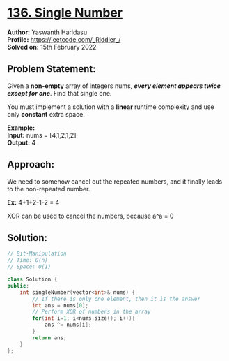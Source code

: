 # [136. Single Number](https://leetcode.com/problems/single-number/)
**Author:** Yaswanth Haridasu <br> 
**Profile:** https://leetcode.com/_Riddler_/ <br>
**Solved on:** 15th February 2022

## Problem Statement:
Given a **non-empty** array of integers nums, **_every element appears twice except for one_**. Find that single one.

You must implement a solution with a **linear** runtime complexity and use only **constant** extra space.

**Example:** <br>
**Input:** nums = [4,1,2,1,2] <br>
**Output:** 4

## Approach:
We need to somehow cancel out the repeated numbers, and it finally leads to the non-repeated number.

**Ex:** 4+1+2-1-2 = 4

XOR can be used to cancel the numbers, because a^a = 0

## Solution: 
```cpp
// Bit-Manipulation
// Time: O(n)
// Space: O(1)

class Solution {
public:
    int singleNumber(vector<int>& nums) {
        // If there is only one element, then it is the answer
        int ans = nums[0];
        // Perform XOR of numbers in the array
        for(int i=1; i<nums.size(); i++){
            ans ^= nums[i];
        }
        return ans;
    }
};
```
